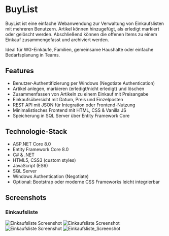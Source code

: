 # BuyList 

BuyList ist eine einfache Webanwendung zur Verwaltung von Einkaufslisten mit mehreren Benutzern. 
Artikel können hinzugefügt, als erledigt markiert oder gelöscht werden. Abschließend können die offenen Items zu einem Einkauf zusammengefasst und archiviert werden.

Ideal für WG-Einkäufe, Familien, gemeinsame Haushalte oder einfache Bedarfsplanung in Teams.



## Features

-  Benutzer-Authentifizierung per Windows (Negotiate Authentication)
-  Artikel anlegen, markieren (erledigt/nicht erledigt) und löschen
-  Zusammenfassen von Artikeln zu einem Einkauf mit Preisangabe
-  Einkaufsübersicht mit Datum, Preis und Einzelposten
-  REST API mit JSON für Integration oder Frontend-Nutzung
-  Minimalistisches Frontend mit HTML, CSS & Vanilla JS
-  Speicherung in SQL Server über Entity Framework Core



## Technologie-Stack

- ASP.NET Core 8.0
- Entity Framework Core 8.0
- C# & .NET
- HTML5, CSS3 (custom styles)
- JavaScript (ES6)
- SQL Server
- Windows Authentication (Negotiate)
- Optional: Bootstrap oder moderne CSS Frameworks leicht integrierbar



## Screenshots

### Einkaufsliste
![Einkaufsliste Screenshot](wwwroot/img/Übersicht_Einkaufen.png)
![Einkaufsliste Screenshot](wwwroot/img/Übersicht_Einkaufen2.png)
![Einkaufsliste Screenshot](wwwroot/img/Übersicht_NachEinkauf.png)
![Einkaufsliste_Screenshot](wwwroot/img/Sortieren_Detail.png)



